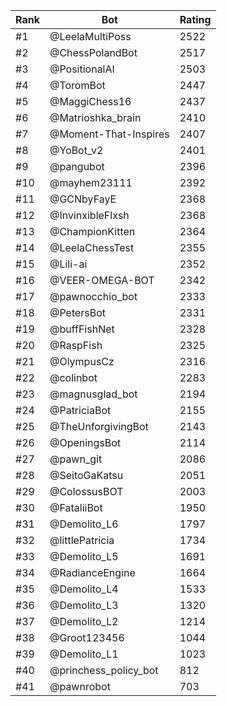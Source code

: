 Rank|Bot|Rating
---|---|---
#1|@LeelaMultiPoss|2522
#2|@ChessPolandBot|2517
#3|@PositionalAI|2503
#4|@ToromBot|2447
#5|@MaggiChess16|2437
#6|@Matrioshka_brain|2410
#7|@Moment-That-Inspires|2407
#8|@YoBot_v2|2401
#9|@pangubot|2396
#10|@mayhem23111|2392
#11|@GCNbyFayE|2368
#12|@InvinxibleFlxsh|2368
#13|@ChampionKitten|2364
#14|@LeelaChessTest|2355
#15|@Lili-ai|2352
#16|@VEER-OMEGA-BOT|2342
#17|@pawnocchio_bot|2333
#18|@PetersBot|2331
#19|@buffFishNet|2328
#20|@RaspFish|2325
#21|@OlympusCz|2316
#22|@colinbot|2283
#23|@magnusglad_bot|2194
#24|@PatriciaBot|2155
#25|@TheUnforgivingBot|2143
#26|@OpeningsBot|2114
#27|@pawn_git|2086
#28|@SeitoGaKatsu|2051
#29|@ColossusBOT|2003
#30|@FataliiBot|1950
#31|@Demolito_L6|1797
#32|@littlePatricia|1734
#33|@Demolito_L5|1691
#34|@RadianceEngine|1664
#35|@Demolito_L4|1533
#36|@Demolito_L3|1320
#37|@Demolito_L2|1214
#38|@Groot123456|1044
#39|@Demolito_L1|1023
#40|@princhess_policy_bot|812
#41|@pawnrobot|703
